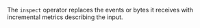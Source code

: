 The `inspect` operator replaces the events or bytes it receives with incremental
metrics describing the input.
